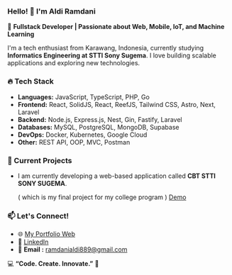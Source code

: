 ### Hello! 👋 I'm Aldi Ramdani

🚀 **Fullstack Developer | Passionate about Web, Mobile, IoT, and Machine Learning**

I'm a tech enthusiast from Karawang, Indonesia, currently studying **Informatics Engineering at STTI Sony Sugema**. I love building scalable applications and exploring new technologies.

### 🔥 Tech Stack
- **Languages:** JavaScript, TypeScript, PHP, Go
- **Frontend:** React, SolidJS, React, ReefJS, Tailwind CSS, Astro, Next, Laravel
- **Backend:** Node.js, Express.js, Nest, Gin, Fastify, Laravel
- **Databases:** MySQL, PostgreSQL, MongoDB, Supabase
- **DevOps:** Docker, Kubernetes, Google Cloud
- **Other:** REST API, OOP, MVC, Postman

### 🌱 Current Projects
- I am currently developing a web-based application called **CBT STTI SONY SUGEMA**.
  
  ( which is my final project for my college program ) [Demo](ramdanialdi889@gmail.com)

### 📫 Let's Connect!
- 🌐 [My Portfolio Web](https://aldiramdani.vercel.app/)
- 💼 [LinkedIn](https://linkedin.com/in/aldiramdani)
- 📧 **Email :** ramdanialdi889@gmail.com
  
💻 **“Code. Create. Innovate.”** 🚀
